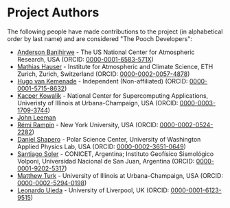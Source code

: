# Project Authors

The following people have made contributions to the project (in alphabetical
order by last name) and are considered "The Pooch Developers":

* [Anderson Banihirwe](https://github.com/andersy005) - The US National Center for Atmospheric Research, USA (ORCID: [0000-0001-6583-571X](https://orcid.org/0000-0001-6583-571X))
* [Mathias Hauser](https://github.com/mathause) - Institute for Atmospheric and Climate Science, ETH Zurich, Zurich, Switzerland (ORCID: [0000-0002-0057-4878](https://orcid.org/0000-0002-0057-4878))
* [Hugo van Kemenade](https://github.com/hugovk) - Independent (Non-affiliated) (ORCID: [0000-0001-5715-8632](https://www.orcid.org/0000-0001-5715-8632))
* [Kacper Kowalik](https://github.com/Xarthisius) - National Center for Supercomputing Applications, Univeristy of Illinois at Urbana-Champaign, USA (ORCID: [0000-0003-1709-3744](https://www.orcid.org/0000-0003-1709-3744))
* [John Leeman](https://github.com/jrleeman)
* [Rémi Rampin](https://github.com/remram44) - New York University, USA (ORCID: [0000-0002-0524-2282](https://www.orcid.org/0000-0002-0524-2282))
* [Daniel Shapero](https://github.com/danshapero) - Polar Science Center, University of Washington Applied Physics Lab, USA (ORCID: [0000-0002-3651-0649](https://www.orcid.org/0000-0002-3651-0649))
* [Santiago Soler](https://github.com/santisoler) - CONICET, Argentina; Instituto Geofísico Sismológico Volponi, Universidad Nacional de San Juan, Argentina (ORCID: [0000-0001-9202-5317](https://www.orcid.org/0000-0001-9202-5317))
* [Matthew Turk](https://github.com/matthewturk) - University of Illinois at Urbana-Champaign, USA (ORCID: [0000-0002-5294-0198](https://www.orcid.org/0000-0002-5294-0198))
* [Leonardo Uieda](https://github.com/leouieda) - University of Liverpool, UK (ORCID: [0000-0001-6123-9515](https://www.orcid.org/0000-0001-6123-9515))
